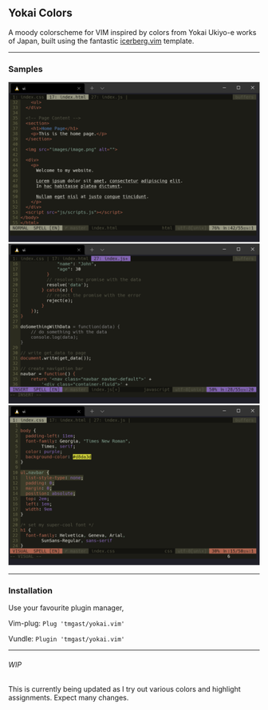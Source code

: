 ## Yokai Colors

A moody colorscheme for VIM inspired by colors from Yokai Ukiyo-e works of Japan, built using the fantastic [icerberg.vim](https://github.com/cocopon/iceberg.vim) template.

------

### Samples

![Normal Mode HTML](/docs/n_html.png) ![Insert_Mode_Javascript](/docs/i_js.png) ![Visual_Mode_CSS](/docs/v_css.png)

------

### Installation

Use your favourite plugin manager,

Vim-plug: `Plug 'tmgast/yokai.vim'`

Vundle: `Plugin 'tmgast/yokai.vim'`


------

###### WIP

This is currently being updated as I try out various colors and highlight assignments. Expect many changes.
